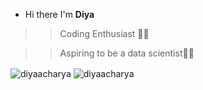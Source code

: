 
- Hi there I'm **Diya**


>>Coding Enthusiast 👩‍💻

>>Aspiring to be a data scientist👩‍💼

<img align="center" src="https://github-readme-stats.vercel.app/api?username=diyaacharya&show_icons=true&theme=dracula" alt="diyaacharya"/>
<img align="center" src="https://github-readme-stats.vercel.app/api/top-langs/?username=diyaacharya&layout=compact" alt="diyaacharya" /></br>

